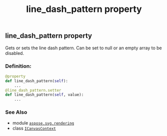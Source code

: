 ﻿---
title: line_dash_pattern property
second_title: Aspose.SVG for Python via .NET API References
description: 
type: docs
weight: 160
url: /python-net/aspose.svg.rendering/icanvascontext/line_dash_pattern/
is_root: false
---

## line_dash_pattern property


Gets or sets the line dash pattern. Can be set to null or an empty array to be disabled.
### Definition:
```python
@property
def line_dash_pattern(self):
    ...
@line_dash_pattern.setter
def line_dash_pattern(self, value):
    ...
```

### See Also
* module [`aspose.svg.rendering`](../../)
* class [`ICanvasContext`](/svg/python-net/aspose.svg.rendering/icanvascontext)
